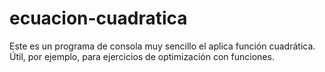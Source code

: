 # ecuacion-cuadratica
Este es un programa de consola muy sencillo el aplica función cuadrática. Útil, por ejemplo, para ejercicios de optimización con funciones.  
